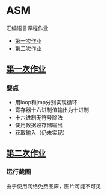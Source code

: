 # ASM


汇编语言课程作业
- [第一次作业](https://github.com/theTJCloudWalker/ASM/tree/main/SUM)
- [第二次作业](https://github.com/theTJCloudWalker/ASM/tree/main/Homework2)

## [第一次作业](https://github.com/theTJCloudWalker/ASM/tree/main/SUM)

### 要点

- 用loop和jmp分别实现循环
- 寄存器十六进制值输出为十进制
- 十六进制无符号除法
- 使用数据段存储输出
- 获取输入（仍未实现）

## [第二次作业](https://github.com/theTJCloudWalker/ASM/tree/main/Homework2)



### 运行截图
由于使用网络免费图床，图片可能不可见
